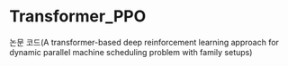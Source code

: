 # Transformer_PPO
논문 코드(A transformer-based deep reinforcement learning approach for dynamic parallel machine scheduling problem with family setups)
